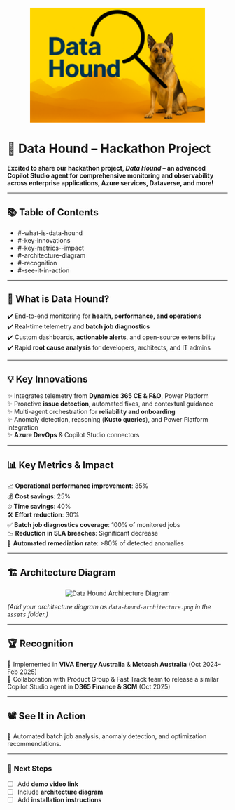 <p align="center">
  <img src="./assets/DataHoundLogo.png" alt="Data Hound Logo" width="400"/>
</p>

# 🐾 Data Hound – Hackathon Project

**Excited to share our hackathon project, _Data Hound_ – an advanced Copilot Studio agent for comprehensive monitoring and observability across enterprise applications, Azure services, Dataverse, and more!**

---

## 📚 Table of Contents
- #-what-is-data-hound
- #-key-innovations
- #-key-metrics--impact
- #-architecture-diagram
- #-recognition
- #️-see-it-in-action

---

## 🐾 What is Data Hound?

✔️ End-to-end monitoring for **health, performance, and operations**  
✔️ Real-time telemetry and **batch job diagnostics**  
✔️ Custom dashboards, **actionable alerts**, and open-source extensibility  
✔️ Rapid **root cause analysis** for developers, architects, and IT admins  

---

## 💡 Key Innovations

✨ Integrates telemetry from **Dynamics 365 CE & F&O**, Power Platform  
✨ Proactive **issue detection**, automated fixes, and contextual guidance  
✨ Multi-agent orchestration for **reliability and onboarding**  
✨ Anomaly detection, reasoning (**Kusto queries**), and Power Platform integration  
✨ **Azure DevOps** & Copilot Studio connectors  

---

## 📊 Key Metrics & Impact

📈 **Operational performance improvement**: 35%  
💰 **Cost savings**: 25%  
⏱ **Time savings**: 40%  
🛠 **Effort reduction**: 30%  
✅ **Batch job diagnostics coverage**: 100% of monitored jobs  
📉 **Reduction in SLA breaches**: Significant decrease  
🤖 **Automated remediation rate**: >80% of detected anomalies  

---

## 🏗️ Architecture Diagram

<p align="center">
  <img src="./assets/data-hound-architecture.png" alt="Data Hound Architecture Diagram" width="700"/>
</p>

*(Add your architecture diagram as `data-hound-architecture.png` in the `assets` folder.)*

---

## 🏆 Recognition

🏅 Implemented in **VIVA Energy Australia** & **Metcash Australia** (Oct 2024–Feb 2025)  
🤝 Collaboration with Product Group & Fast Track team to release a similar Copilot Studio agent in **D365 Finance & SCM** (Oct 2025)  

---

## 📽️ See It in Action

🚀 Automated batch job analysis, anomaly detection, and optimization recommendations.

---

### 🔗 **Next Steps**
- [ ] Add **demo video link**
- [ ] Include **architecture diagram**
- [ ] Add **installation instructions**
